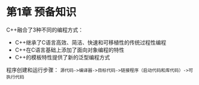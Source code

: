 # 第1章 预备知识

C++融合了3种不同的编程方式：
* C++继承了C语言高效、简洁、快速和可移植性的传统过程性编程
* C++在C语言基础上添加了面向对象编程的特性
* C++的模板特性提供了新的泛型编程方式

程序创建和运行步骤：
`
源代码->编译器->目标代码->链接程序（启动代码和库代码）->可执行代码
`
